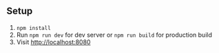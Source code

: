 ## Setup

1. `npm install`
2. Run `npm run dev` for dev server or `npm run build` for production build
3. Visit [http://localhost:8080](http://localhost:8080)